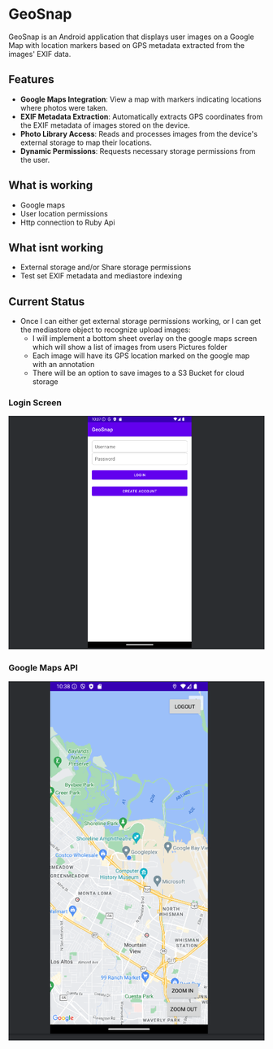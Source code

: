 # GeoSnap

GeoSnap is an Android application that displays user images on a Google Map with location markers based on GPS metadata extracted from the images' EXIF data.

## Features

- **Google Maps Integration**: View a map with markers indicating locations where photos were taken.
- **EXIF Metadata Extraction**: Automatically extracts GPS coordinates from the EXIF metadata of images stored on the device.
- **Photo Library Access**: Reads and processes images from the device's external storage to map their locations.
- **Dynamic Permissions**: Requests necessary storage permissions from the user.


## What is working
- Google maps 
- User location permissions
- Http connection to Ruby Api

## What isnt working
- External storage and/or Share storage permissions
- Test set EXIF metadata and mediastore indexing

## Current Status
- Once I can either get external storage permissions working, or I can get the mediastore object to recognize upload images:
    - I will implement a bottom sheet overlay on the google maps screen which will show a list of images from users Pictures folder
    - Each image will have its GPS location marked on the google map with an annotation
    - There will be an option to save images to a S3 Bucket for cloud storage
     
### Login Screen
![Login Screen](https://github.com/peterbusche/GeoSnap/blob/main/Screenshot%202025-01-06%20103733.png?raw=true)

### Google Maps API
![Google Maps](https://github.com/peterbusche/GeoSnap/blob/main/Screenshot%202025-01-06%20103832.png?raw=true)

